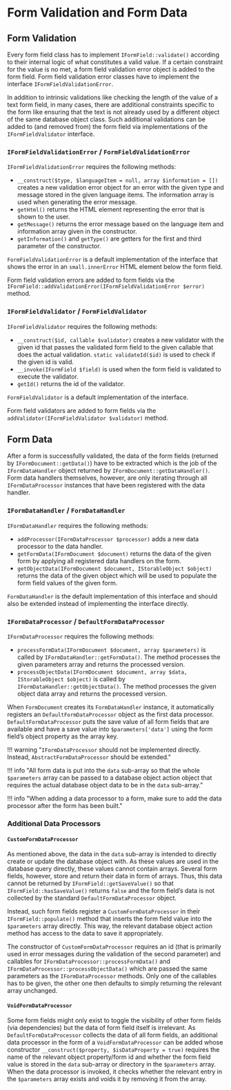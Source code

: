 # Form Validation and Form Data

## Form Validation

Every form field class has to implement `IFormField::validate()` according to their internal logic of what constitutes a valid value.
If a certain constraint for the value is no met, a form field validation error object is added to the form field.
Form field validation error classes have to implement the interface `IFormFieldValidationError`.

In addition to intrinsic validations like checking the length of the value of a text form field, in many cases, there are additional constraints specific to the form like ensuring that the text is not already used by a different object of the same database object class.
Such additional validations can be added to (and removed from) the form field via implementations of the `IFormFieldValidator` interface.


### `IFormFieldValidationError` / `FormFieldValidationError`

`IFormFieldValidationError` requires the following methods:

- `__construct($type, $languageItem = null, array $information = [])` creates a new validation error object for an error with the given type and message stored in the given language items.
  The information array is used when generating the error message.
- `getHtml()` returns the HTML element representing the error that is shown to the user.
- `getMessage()` returns the error message based on the language item and information array given in the constructor.
- `getInformation()` and `getType()` are getters for the first and third parameter of the constructor.

`FormFieldValidationError` is a default implementation of the interface that shows the error in an `small.innerError` HTML element below the form field.

Form field validation errors are added to form fields via the `IFormField::addValidationError(IFormFieldValidationError $error)` method.


### `IFormFieldValidator` / `FormFieldValidator`

`IFormFieldValidator` requires the following methods:

- `__construct($id, callable $validator)` creates a new validator with the given id that passes the validated form field to the given callable that does the actual validation.
  `static validateId($id)` is used to check if the given id is valid.
- `__invoke(IFormField $field)` is used when the form field is validated to execute the validator.
- `getId()` returns the id of the validator.

`FormFieldValidator` is a default implementation of the interface.

Form field validators are added to form fields via the `addValidator(IFormFieldValidator $validator)` method.


## Form Data

After a form is successfully validated, the data of the form fields (returned by `IFormDocument::getData()`) have to be extracted which is the job of the `IFormDataHandler` object returned by `IFormDocument::getDataHandler()`.
Form data handlers themselves, however, are only iterating through all `IFormDataProcessor` instances that have been registered with the data handler.


### `IFormDataHandler` / `FormDataHandler`

`IFormDataHandler` requires the following methods:

- `addProcessor(IFormDataProcessor $processor)` adds a new data processor to the data handler.
- `getFormData(IFormDocument $document)` returns the data of the given form by applying all registered data handlers on the form.
- `getObjectData(IFormDocument $document, IStorableObject $object)` returns the data of the given object which will be used to populate the form field values of the given form.

`FormDataHandler` is the default implementation of this interface and should also be extended instead of implementing the interface directly.


### `IFormDataProcessor` / `DefaultFormDataProcessor`

`IFormDataProcessor` requires the following methods:

- `processFormData(IFormDocument $document, array $parameters)` is called by `IFormDataHandler::getFormData()`.
  The method processes the given parameters array and returns the processed version.
- `processObjectData(IFormDocument $document, array $data, IStorableObject $object)` is called by `IFormDataHandler::getObjectData()`.
  The method processes the given object data array and returns the processed version.

When `FormDocument` creates its `FormDataHandler` instance, it automatically registers an `DefaultFormDataProcessor` object as the first data processor.
`DefaultFormDataProcessor` puts the save value of all form fields that are available and have a save value into `$parameters['data']` using the form field’s object property as the array key.

!!! warning "`IFormDataProcessor` should not be implemented directly. Instead, `AbstractFormDataProcessor` should be extended."

!!! info "All form data is put into the `data` sub-array so that the whole `$parameters` array can be passed to a database object action object that requires the actual database object data to be in the `data` sub-array."

!!! info "When adding a data processor to a form, make sure to add the data processor after the form has been built."
 


### Additional Data Processors

#### `CustomFormDataProcessor`

As mentioned above, the data in the `data` sub-array is intended to directly create or update the database object with.
As these values are used in the database query directly, these values cannot contain arrays.
Several form fields, however, store and return their data in form of arrays.
Thus, this data cannot be returned by `IFormField::getSaveValue()` so that `IFormField::hasSaveValue()` returns `false` and the form field’s data is not collected by the standard `DefaultFormDataProcessor` object.

Instead, such form fields register a `CustomFormDataProcessor` in their `IFormField::populate()` method that inserts the form field value into the `$parameters` array directly.
This way, the relevant database object action method has access to the data to save it appropriately.

The constructor of `CustomFormDataProcessor` requires an id (that is primarily used in error messages during the validation of the second parameter) and callables for `IFormDataProcessor::processFormData()` and `IFormDataProcessor::processObjectData()` which are passed the same parameters as the `IFormDataProcessor` methods.
Only one of the callables has to be given, the other one then defaults to simply returning the relevant array unchanged.


#### `VoidFormDataProcessor`

Some form fields might only exist to toggle the visibility of other form fields (via dependencies) but the data of form field itself is irrelevant.
As `DefaultFormDataProcessor` collects the data of all form fields, an additional data processor in the form of a `VoidFormDataProcessor` can be added whose constructor `__construct($property, $isDataProperty = true)` requires the name of the relevant object property/form id and whether the form field value is stored in the `data` sub-array or directory in the `$parameters` array.
When the data processor is invoked, it checks whether the relevant entry in the `$parameters` array exists and voids it by removing it from the array.
